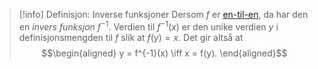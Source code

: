 > [!info] Definisjon: Inverse funksjoner
> Dersom $f$ er [en-til-en](Kapittel%203%20-%20Inverse%20funksjoner/defogteo/✍️%20En-til-en%20funksjoner.md), da har den en *invers funksjon* $f^{-1}$. Verdien til $f^{-1}(x)$ er den unike verdien $y$ i definisjonsmengden til $f$ slik at $f(y)=x$. Det gir altså at
> $$\begin{aligned} y = f^{-1}(x) \iff x = f(y).  \end{aligned}$$ 
>
